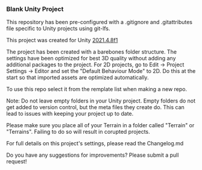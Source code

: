 ### Blank Unity Project ### 

This repository has been pre-configured with a .gitignore and .gitattributes file specific to Unity projects using git-lfs. 

This project was created for Unity [2021.4.8f1](https://unity3d.com/get-unity/download/archive)

The project has been created with a barebones folder structure.  The settings have been optimized for best 3D quality without adding any additional packages to the project.
For 2D projects, go to Edit -> Project Settings -> Editor and set the "Default Behaviour Mode" to 2D.  Do this at the start so that imported assets are optimized automatically.

To use this repo select it from the remplate list when making a new repo.

Note:  Do not leave empty folders in your Unity project.  Empty folders do not get added to version control, but the meta files they create do.  This can lead to issues with keeping your project up to date.

Please make sure you place all of your Terrain in a folder called "Terrain" or "Terrains". Failing to do so will result in corupted projects.

For full details on this project's settings, please read the Changelog.md
 
Do you have any suggestions for improvements? Please submit a pull request!
